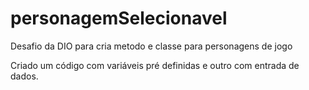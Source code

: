 # personagemSelecionavel
Desafio da DIO para cria metodo e classe para personagens de jogo

Criado um código com variáveis pré definidas e outro com entrada de dados.
